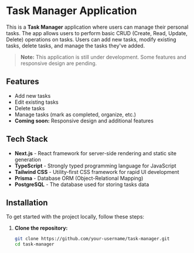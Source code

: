 # Task Manager Application

This is a **Task Manager** application where users can manage their personal tasks. The app allows users to perform basic CRUD (Create, Read, Update, Delete) operations on tasks. Users can add new tasks, modify existing tasks, delete tasks, and manage the tasks they've added.

> **Note:** This application is still under development. Some features and responsive design are pending.

## Features

- Add new tasks
- Edit existing tasks
- Delete tasks
- Manage tasks (mark as completed, organize, etc.)
- **Coming soon:** Responsive design and additional features

## Tech Stack

- **Next.js** - React framework for server-side rendering and static site generation
- **TypeScript** - Strongly typed programming language for JavaScript
- **Tailwind CSS** - Utility-first CSS framework for rapid UI development
- **Prisma** - Database ORM (Object-Relational Mapping)
- **PostgreSQL** - The database used for storing tasks data

## Installation

To get started with the project locally, follow these steps:

1. **Clone the repository:**

   ```bash
   git clone https://github.com/your-username/task-manager.git
   cd task-manager
   ```
